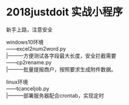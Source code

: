 # 2018justdoit 实战小程序</br>

新手上路，注意安全</br>

windows10环境</br>
——excel2num2word.py</br>
|———方便测试各字段最大长度，安全拦截需要</br>
——cp2rename.py</br>
|———批量提报商户，按照要求生成附件数据。</br>
   
linux环境</br>
——tcanceljob.py</br>
|———部署服务器配合crontab，实现定时</br>
